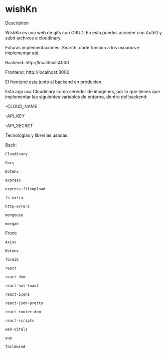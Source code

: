 # wishKn

Description

WishKn es una web de gifs con CRUD. En esta puedes acceder con Auth0  y subit archivos a cloudinary.

Futuras implementaciones: Search, darle funcion a los usuarios e implementar api.

Backend: http://localhost:4000

Frontend: http://localhost:3000

El frontend esta junto al backend en producion.

Esta app usa Cloudinary como servidor de imagenes, por lo que tienes que implementar las siguientes variables de entorno, dentro del backend:

-CLOUD_NAME

-API_KEY

-API_SECRET


Tecnologias y librerias usadas.

  Back:
  
    Cloudinary
    
    Cors
    
    Dotenv
    
    express
    
    express-fileupload
    
    fs-extra
    
    http-errors
    
    mongoose
    
    morgan
    
    
   Front:
   
    Axios
    
    Dotenv
    
    formik
    
    react
    
    react-dom
    
    react-hot-toast
    
    react-icons
    
    react-json-pretty
    
    react-router-dom
    
    react-scripts
    
    web-vitals
    
    yup
    
    Taildwind
    
